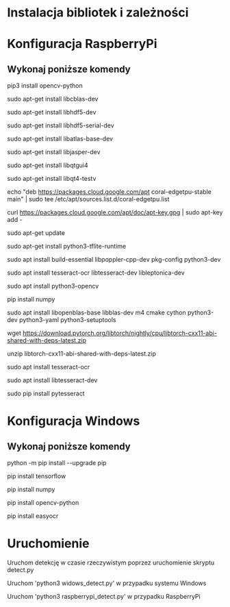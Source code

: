 # Instalacja bibliotek i zależności

# Konfiguracja RaspberryPi

## Wykonaj poniższe komendy

pip3 install opencv-python

sudo apt-get install libcblas-dev

sudo apt-get install libhdf5-dev

sudo apt-get install libhdf5-serial-dev

sudo apt-get install libatlas-base-dev

sudo apt-get install libjasper-dev 

sudo apt-get install libqtgui4 

sudo apt-get install libqt4-testv

echo "deb https://packages.cloud.google.com/apt coral-edgetpu-stable main" | sudo tee /etc/apt/sources.list.d/coral-edgetpu.list

curl https://packages.cloud.google.com/apt/doc/apt-key.gpg | sudo apt-key add -

sudo apt-get update

sudo apt-get install python3-tflite-runtime

sudo apt install build-essential libpoppler-cpp-dev pkg-config python3-dev

sudo apt install tesseract-ocr libtesseract-dev libleptonica-dev

sudo apt install python3-opencv

pip install numpy

sudo apt install libopenblas-base libblas-dev m4 cmake cython python3-dev python3-yaml python3-setuptools

wget https://download.pytorch.org/libtorch/nightly/cpu/libtorch-cxx11-abi-shared-with-deps-latest.zip

unzip libtorch-cxx11-abi-shared-with-deps-latest.zip

sudo apt install tesseract-ocr

sudo apt install libtesseract-dev

sudo pip install pytesseract


# Konfiguracja Windows

## Wykonaj poniższe komendy

python -m pip install --upgrade pip

pip install tensorflow

pip install numpy

pip install opencv-python 

pip install easyocr

# Uruchomienie

Uruchom detekcję w czasie rzeczywistym poprzez uruchomienie skryptu detect.py

Uruchom 'python3 widows_detect.py' w przypadku systemu Windows

Uruchom 'python3 raspberrypi_detect.py' w przypadku RaspberryPi
